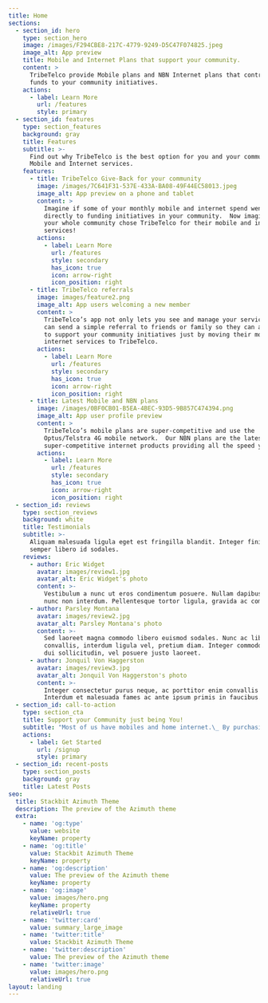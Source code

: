 ```yaml
---
title: Home
sections:
  - section_id: hero
    type: section_hero
    image: /images/F294CBE8-217C-4779-9249-D5C47F074825.jpeg
    image_alt: App preview
    title: Mobile and Internet Plans that support your community.
    content: >
      TribeTelco provide Mobile plans and NBN Internet plans that contribute
      funds to your community initiatives.
    actions:
      - label: Learn More
        url: /features
        style: primary
  - section_id: features
    type: section_features
    background: gray
    title: Features
    subtitle: >-
      Find out why TribeTelco is the best option for you and your community’s
      Mobile and Internet services.
    features:
      - title: TribeTelco Give-Back for your community
        image: /images/7C641F31-537E-433A-BA08-49F44EC58013.jpeg
        image_alt: App preview on a phone and tablet
        content: >
          Imagine if some of your monthly mobile and internet spend went
          directly to funding initiatives in your community.  Now imagine if
          your whole community chose TribeTelco for their mobile and internet
          services!   
        actions:
          - label: Learn More
            url: /features
            style: secondary
            has_icon: true
            icon: arrow-right
            icon_position: right
      - title: TribeTelco referrals
        image: images/feature2.png
        image_alt: App users welcoming a new member
        content: >
          TribeTelco’s app not only lets you see and manage your services, you
          can send a simple referral to friends or family so they can also chose
          to support your community initiatives just by moving their mobile or
          internet services to TribeTelco.
        actions:
          - label: Learn More
            url: /features
            style: secondary
            has_icon: true
            icon: arrow-right
            icon_position: right
      - title: Latest Mobile and NBN plans
        image: /images/0BF0CB01-B5EA-4BEC-93D5-9B857C474394.png
        image_alt: App user profile preview
        content: >
          TribeTelco’s mobile plans are super-competitive and use the
          Optus/Telstra 4G mobile network.  Our NBN plans are the latest,
          super-competitive internet products providing all the speed you need!
        actions:
          - label: Learn More
            url: /features
            style: secondary
            has_icon: true
            icon: arrow-right
            icon_position: right
  - section_id: reviews
    type: section_reviews
    background: white
    title: Testimonials
    subtitle: >-
      Aliquam malesuada ligula eget est fringilla blandit. Integer finibus
      semper libero id sodales.
    reviews:
      - author: Eric Widget
        avatar: images/review1.jpg
        avatar_alt: Eric Widget's photo
        content: >-
          Vestibulum a nunc ut eros condimentum posuere. Nullam dapibus quis
          nunc non interdum. Pellentesque tortor ligula, gravida ac commodo eu.
      - author: Parsley Montana
        avatar: images/review2.jpg
        avatar_alt: Parsley Montana's photo
        content: >-
          Sed laoreet magna commodo libero euismod sodales. Nunc ac libero
          convallis, interdum ligula vel, pretium diam. Integer commodo sem at
          dui sollicitudin, vel posuere justo laoreet.
      - author: Jonquil Von Haggerston
        avatar: images/review3.jpg
        avatar_alt: Jonquil Von Haggerston's photo
        content: >-
          Integer consectetur purus neque, ac porttitor enim convallis vitae.
          Interdum et malesuada fames ac ante ipsum primis in faucibus.
  - section_id: call-to-action
    type: section_cta
    title: Support your Community just being You!
    subtitle: "Most of us have mobiles and home internet.\_ By purchasing these from TribeTelco, you are contributing funds to your Community."
    actions:
      - label: Get Started
        url: /signup
        style: primary
  - section_id: recent-posts
    type: section_posts
    background: gray
    title: Latest Posts
seo:
  title: Stackbit Azimuth Theme
  description: The preview of the Azimuth theme
  extra:
    - name: 'og:type'
      value: website
      keyName: property
    - name: 'og:title'
      value: Stackbit Azimuth Theme
      keyName: property
    - name: 'og:description'
      value: The preview of the Azimuth theme
      keyName: property
    - name: 'og:image'
      value: images/hero.png
      keyName: property
      relativeUrl: true
    - name: 'twitter:card'
      value: summary_large_image
    - name: 'twitter:title'
      value: Stackbit Azimuth Theme
    - name: 'twitter:description'
      value: The preview of the Azimuth theme
    - name: 'twitter:image'
      value: images/hero.png
      relativeUrl: true
layout: landing
---
```

